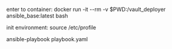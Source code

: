 enter to container:
docker run -it --rm -v $PWD:/vault_deployer ansible_base:latest bash

init environment:
source /etc/profile

ansible-playbook playbook.yaml
